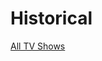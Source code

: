 # Historical

[All TV Shows](Historical%2061018236fd8647b89d051e68a91e2626/All%20TV%20Shows%209d9f4a19acf44d99bf8fdf3cb58039a0.csv)